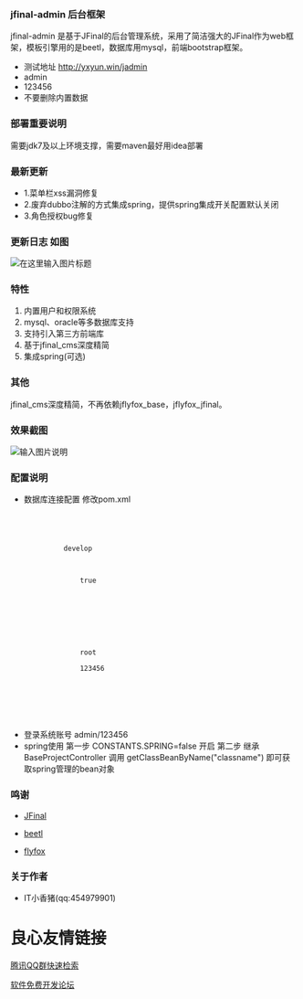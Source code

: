 ### jfinal-admin 后台框架 
jfinal-admin 是基于JFinal的后台管理系统，采用了简洁强大的JFinal作为web框架，模板引擎用的是beetl，数据库用mysql，前端bootstrap框架。

- 测试地址 http://yxyun.win/jadmin
- admin
- 123456
- 不要删除内置数据

### 部署重要说明
需要jdk7及以上环境支撑，需要maven最好用idea部署


### 最新更新
- 1.菜单栏xss漏洞修复
- 2.废弃dubbo注解的方式集成spring，提供spring集成开关配置默认关闭
- 3.角色授权bug修复


### 更新日志 如图
![](https://git.oschina.net/uploads/images/2017/0516/223055_56ede065_22738.png "在这里输入图片标题")


### 特性
1. 内置用户和权限系统
2. mysql、oracle等多数据库支持
3. 支持引入第三方前端库
4. 基于jfinal_cms深度精简
5. 集成spring(可选)

### 其他
jfinal_cms深度精简，不再依赖jflyfox_base，jflyfox_jfinal。

### 效果截图
![输入图片说明](http://static.oschina.net/uploads/img/201601/28091447_rQtD.gif "在这里输入图片标题")
### 配置说明
- 数据库连接配置 修改pom.xml
```
 

         

             develop 

             

                 true 

             

             

                 
                      

                 root 

                 123456 

             

         

     
```
- 登录系统账号 admin/123456
- spring使用
第一步 CONSTANTS.SPRING=false 开启
第二步 继承 BaseProjectController 调用 getClassBeanByName("classname") 即可获取spring管理的bean对象


### 鸣谢
- [JFinal](http://www.oschina.net/p/jfinal)

- [beetl](http://ibeetl.com/)

- [flyfox](http://git.oschina.net/flyfox)

### 关于作者
- IT小香猪(qq:454979901)



    


 # 良心友情链接

[腾讯QQ群快速检索](http://u.720life.cn/s/8cf73f7c)

[软件免费开发论坛](http://u.720life.cn/s/bbb01dc0)